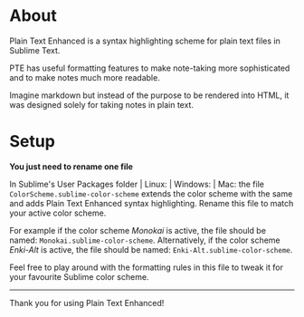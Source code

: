 # About

Plain Text Enhanced is a syntax highlighting scheme for plain text files in Sublime Text.

PTE has useful formatting features to make note-taking more sophisticated and to make notes much more readable.

Imagine markdown but instead of the purpose to be rendered into HTML, it was designed solely for taking notes in plain text.

# Setup

**You just need to rename one file**

In Sublime's User Packages folder
	| Linux: 
	| Windows: 
	| Mac: 
the file `ColorScheme.sublime-color-scheme` extends the color scheme with the same and adds Plain Text Enhanced syntax highlighting. Rename this file to match your active color scheme.

For example if the color scheme *Monokai* is active, the file should be named:
`Monokai.sublime-color-scheme`.
Alternatively, if the color scheme *Enki-Alt* is active, the file should be named:
`Enki-Alt.sublime-color-scheme`.

Feel free to play around with the formatting rules in this file to tweak it for your favourite Sublime color scheme.

---

Thank you for using Plain Text Enhanced!
